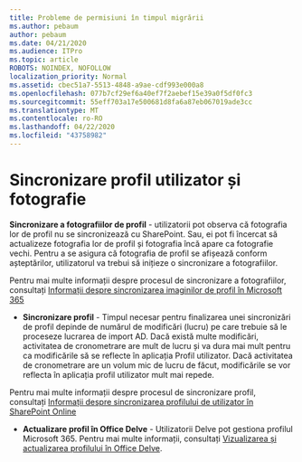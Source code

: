 ```yaml
---
title: Probleme de permisiuni în timpul migrării
ms.author: pebaum
author: pebaum
ms.date: 04/21/2020
ms.audience: ITPro
ms.topic: article
ROBOTS: NOINDEX, NOFOLLOW
localization_priority: Normal
ms.assetid: cbec51a7-5513-4848-a9ae-cdf993e000a8
ms.openlocfilehash: 077b7cf29ef6a40ef7f2aebef15e39a0f5df0fc3
ms.sourcegitcommit: 55eff703a17e500681d8fa6a87eb067019ade3cc
ms.translationtype: MT
ms.contentlocale: ro-RO
ms.lasthandoff: 04/22/2020
ms.locfileid: "43758982"
---
```

# <a name="user-profile-and-photo-synchronization"></a>Sincronizare profil utilizator și fotografie

 **Sincronizare a fotografiilor de profil** - utilizatorii pot observa că fotografia lor de profil nu se sincronizează cu SharePoint. Sau, ei pot fi încercat să actualizeze fotografia lor de profil și fotografia încă apare ca fotografie vechi. Pentru a se asigura că fotografia de profil se afișează conform așteptărilor, utilizatorul va trebui să inițieze o sincronizare a fotografiilor. 
  
Pentru mai multe informații despre procesul de sincronizare a fotografiilor, consultați [Informații despre sincronizarea imaginilor de profil în Microsoft 365](https://go.microsoft.com/fwlink/?linkid=2022634)
  
- **Sincronizare profil** - Timpul necesar pentru finalizarea unei sincronizări de profil depinde de numărul de modificări (lucru) pe care trebuie să le proceseze lucrarea de import AD. Dacă există multe modificări, activitatea de cronometrare are mult de lucru și va dura mai mult pentru ca modificările să se reflecte în aplicația Profil utilizator. Dacă activitatea de cronometrare are un volum mic de lucru de făcut, modificările se vor reflecta în aplicația profil utilizator mult mai repede. 
  
Pentru mai multe informații despre procesul de sincronizare profil, consultați [Informații despre sincronizarea profilului de utilizator în SharePoint Online](https://go.microsoft.com/fwlink/?linkid=2022639)
    
- **Actualizare profil în Office Delve** - Utilizatorii Delve pot gestiona profilul Microsoft 365. Pentru mai multe informații, consultați [Vizualizarea și actualizarea profilului în Office Delve](https://support.office.com/article/View-and-update-your-profile-in-Office-Delve-4e84343b-eedf-45a1-aeb9-8627ccca14ba).
    

